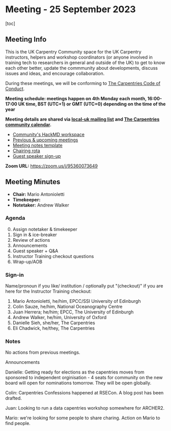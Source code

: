# Meeting - 25 September 2023

[toc]

## Meeting Info 

This is the UK Carpentry Community space for the UK Carpentry instructors, helpers and workshop coordinators (or anyone involved in training tech to researchers in general and outside of the UK) to get to know each other better, update the commmunity about developments, discuss issues and ideas, and encourage collaboration.
    
During these meetings, we will be conforming to [The Carpentries Code of Conduct](https://docs.carpentries.org/topic_folders/policies/code-of-conduct.html).

**Meeting schedule: meetings happen on 4th Monday each month, 16:00-17:00 UK time, BST (UTC+1) or GMT (UTC+0) depending on the time of the year**

**Meeting details are shared via [local-uk mailing list](https://carpentries.topicbox.com/groups/local-uk) and [The Carpentries community calendar](https://carpentries.org/community/#community-events).**

- [Community's HackMD workspace](https://hackmd.io/team/local-uk?nav=overview)
- [Previous & upcoming meetings](https://hackmd.io/V3ReKkEESzqyCNxWJdulOw#Meeting-Notes)
- [Meeting notes template](https://hackmd.io/hgl1tYhOTTqDsIDwjArE5w)
- [Chairing rota](https://hackmd.io/@local-uk/rkPK1Si7F)
- [Guest speaker sign-up](https://hackmd.io/@local-uk/rkkzBTLOd)

**Zoom URL:** https://zoom.us/j/95360073649

## Meeting Minutes

- **Chair:** Mario Antonioletti 
- **Timekeeper:**
- **Notetaker:** Andrew Walker

### Agenda
0. Assign notetaker & timekeeper
1. Sign in & ice-breaker
1. Review of actions
2. Announcements 
3. Guest speaker + Q&A
4. Instructor Training checkout questions
5. Wrap-up/AOB

### Sign-in

Name/pronoun if you like/ institution / optionally put "(checkout)" if you are here for the Instructor Training checkout:

1. Mario Antonioletti, he/him, EPCC/SSI University of Edinburgh
2. Colin Sauze, he/him, National Oceanography Centre
3. Juan Herrera; he/him; EPCC, The University of Edinburgh
4. Andrew Walker, he/him, University of Oxford
5. Danielle Sieh, she/her, The Carpentries
6. Eli Chadwick, he/they, The Carpentries

### Notes

No actions from previous meetings.

Announcements

Danielle: Getting ready for elections as the capentries moves from sponsored to independent orginisation - 4 seats for community on the new board will open for nominations tomorrow. They will be open globally.

Colin: Carpentries Confessions happened at RSECon. A blog post has been drafted.

Juan: Looking to run a data capentries workshop somewhere for ARCHER2. 

Mario: we're looking for some people to share charing. Action on Mario to find people.

